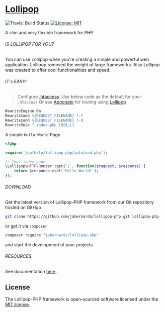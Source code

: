 # [Lollipop](http://github.com/jabernardo/lollipop-php)
![Travis: Build Status](https://travis-ci.org/jabernardo/lollipop-php.svg?branch=master "Travis: Build Status")
[![License: MIT](https://img.shields.io/badge/License-MIT-yellow.svg)](https://opensource.org/licenses/MIT)

A slim and very flexible framework for PHP

###### IS LOLLIPOP FOR YOU?
You can use Lollipop when you're creating a simple and powerful web application. Lollipop removed the weight of large frameworks. Also Lollipop was created to offer cool functionalities and speed.

###### IT's EASY!

> Configure [.htaccess](http://www.htaccess-guide.com/).
Use below code as the default for your ```.htaccess```
Or see [Appogato](https://github.com/jabernardo/appogato) for routing using
[Lollipop](https://github.com/jabernardo/lollipop-php)

```apache
RewriteEngine On
RewriteCond %{REQUEST_FILENAME} !-f
RewriteCond %{REQUEST_FILENAME} !-d
RewriteRule ^ index.php [QSA,L]
```

A simple `Hello World` Page

```php
<?php

require('/path/to/lollipop-php/autoload.php');

// Your index page
\Lollipop\HTTP\Router::get('/', function($request, $response) {
    return $response->set('Hello World!');
});

```

###### DOWNLOAD
Get the latest version of Lollipop-PHP framework from our Git repository hosted on GitHub
```bash
git clone https://github.com/jabernardo/lollipop-php.git lollipop-php
```
or get it via ```composer```
```bash
composer require "jabernardo/lollipop-php"
```
and start the development of your projects.

###### RESOURCES

See documentation [here](https://github.com/jabernardo/lollipop-php/wiki).

## License

The Lollipop-PHP framework is open-sourced software licensed under the [MIT license](http://opensource.org/licenses/MIT).
